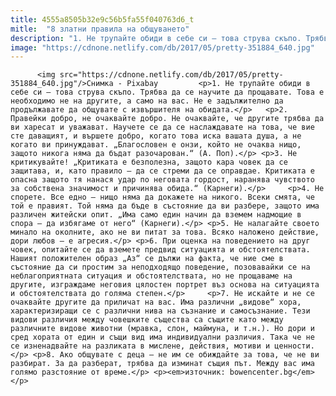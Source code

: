 ```yaml
---
title: 4555a8505b32e9c56b5fa55f040763d6_t
mitle:  "8 златни правила на общуването"
description: "1. Не трупайте обиди в себе си – това струва скъпо. Трябва да се научите да прощавате. Това е необходимо не на другите, а само на вас. Не е задължително да продължавате да общувате с извършителя на обидата. 2. Правейки добро, не очаквайте добро. Не очаквайте, че другите трябва да ви харесат и уважават. Научете …"
image: "https://cdnone.netlify.com/db/2017/05/pretty-351884_640.jpg"
---
```


          <img src="https://cdnone.netlify.com/db/2017/05/pretty-351884_640.jpg"/>Снимка - Pixabay         <p>1. Не трупайте обиди в себе си – това струва скъпо. Трябва да се научите да прощавате. Това е необходимо не на другите, а само на вас. Не е задължително да продължавате да общувате с извършителя на обидата.</p>   <p>2. Правейки добро, не очаквайте добро. Не очаквайте, че другите трябва да ви харесат и уважават. Научете се да се наслаждавате на това, че вие сте даващият, и вършете добро, когато това иска вашата душа, а не когато ви принуждават. „Благословен е онзи, който не очаква нищо, защото никога няма да бъдат разочарован.“ (А. Поп).</p> <p>3. Не критикувайте! „Критиката е безполезна, защото кара човек да се защитава, и, като правило – да се стреми да се оправдае. Критиката е опасна защото тя нанася удар по неговата гордост, наранява чувството за собствена значимост и причинява обида.“ (Карнеги).</p>     <p>4. Не спорете. Все едно – нищо няма да докажете на никого. Всеки смята, че той е правият. Той няма да бъде в състояние да ви разбере, защото има различен житейски опит. „Има само един начин да вземем надмощие в спора – да избягаме от него“ (Карнеги).</p> <p>5. Не налагайте своето минало на околните, ако не ви питат за това. Всяко наложено действие, дори любов – е агресия.</p> <p>6. При оценка на поведението на друг човек, опитайте се да вземете предвид ситуацията и обстоятелствата. Нашият положителен образ „Аз“ се дължи на факта, че ние сме в състояние да си простим за неподходящо поведение, позовавайки се на неблагоприятната ситуация и обстоятелствата, но не прощаваме на другите, изграждаме неговия цялостен портрет въз основа на ситуацията и обстоятелствата до голяма степен.</p>     <p>7. Не искайте и не се очаквайте другите да приличат на вас. Има различни „видове“ хора, характеризиращи се с различни нива на съзнание и самосъзнание. Тези видови различия между човешките същества са същите като между различните видове животни (мравка, слон, маймуна, и т.н.). Но дори и сред хората от един и същи вид има индивидуални различия. Така че не се изненадвайте на разликата в мислене, действия, мотиви и ценности.</p> <p>8. Ако общувате с деца – не им се обиждайте за това, че не ви разбират. За да разберат, трябва да изминат същия път. Между вас има голямо разстояние от време.</p> <p><em>източник: bowencenter.bg</em></p>         